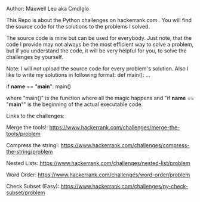 Author: Maxwell Leu aka CmdIglo

This Repo is about the Python challenges on hackerrank.com . You will find the source code for the solutions to the problems I solved. 

The source code is mine but can be used for everybody. Just note, that the code I provide may not always be the most efficient way to solve a problem, but if you understand
the code, it will be very helpful for you, to solve the challenges by yourself.

Note: I will not upload the source code for every problem's solution. Also I like to write my solutions in following format: 
def main():
  ...
  
if __name__ == "__main__":
  main()
  
where "main()" is the function where all the magic happens and "if __name__ == "__main__"" is the beginning of the actual executable code. 

Links to the challenges:

Merge the tools!:
https://www.hackerrank.com/challenges/merge-the-tools/problem

Compress the string!:
https://www.hackerrank.com/challenges/compress-the-string/problem

Nested Lists:
https://www.hackerrank.com/challenges/nested-list/problem

Word Order:
https://www.hackerrank.com/challenges/word-order/problem

Check Subset (Easy):
https://www.hackerrank.com/challenges/py-check-subset/problem
